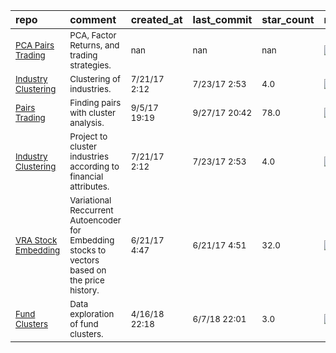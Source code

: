 | repo                                                                                                                                             | comment                                                                                                   | created_at               | last_commit              | star_count      | repo_status                                                        | rating      |
|:-------------------------------------------------------------------------------------------------------------------------------------------------|:----------------------------------------------------------------------------------------------------------|:-------------------------|:-------------------------|:----------------|:-------------------------------------------------------------------|:------------|
| <sub>[PCA Pairs Trading](https://github.com/joelQF/quant-finance/tree/master/Artificial_IntelIigence_for_Trading)</sub>                          | <sub>PCA, Factor Returns, and trading strategies.</sub>                                                   | <sub>nan</sub>           | <sub>nan</sub>           | <sub>nan</sub>  | <sub>![active](https://placehold.it/15/00FF00/000000?text=+)</sub> | <sub></sub> |
| <sub>[Industry Clustering](https://github.com/SeanMcOwen/FinanceAndPython.com-ClusteringIndustries)</sub>                                        | <sub>Clustering of industries.</sub>                                                                      | <sub>7/21/17 2:12</sub>  | <sub>7/23/17 2:53</sub>  | <sub>4.0</sub>  | <sub>![active](https://placehold.it/15/00FF00/000000?text=+)</sub> | <sub></sub> |
| <sub>[Pairs Trading](https://github.com/marketneutral/pairs-trading-with-ML/blob/master/Pairs%2BTrading%2Bwith%2BMachine%2BLearning.ipynb)</sub> | <sub>Finding pairs with cluster analysis.</sub>                                                           | <sub>9/5/17 19:19</sub>  | <sub>9/27/17 20:42</sub> | <sub>78.0</sub> | <sub>![active](https://placehold.it/15/00FF00/000000?text=+)</sub> | <sub></sub> |
| <sub>[Industry Clustering](https://github.com/SeanMcOwen/FinanceAndPython.com-ClusteringIndustries)</sub>                                        | <sub>Project to cluster industries according to financial attributes.</sub>                               | <sub>7/21/17 2:12</sub>  | <sub>7/23/17 2:53</sub>  | <sub>4.0</sub>  | <sub>![active](https://placehold.it/15/00FF00/000000?text=+)</sub> | <sub></sub> |
| <sub>[VRA Stock Embedding](https://github.com/ml-hongkong/stock2vec)</sub>                                                                       | <sub>Variational Reccurrent Autoencoder for Embedding stocks to vectors based on the price history.</sub> | <sub>6/21/17 4:47</sub>  | <sub>6/21/17 4:51</sub>  | <sub>32.0</sub> | <sub>![active](https://placehold.it/15/00FF00/000000?text=+)</sub> | <sub></sub> |
| <sub>[Fund Clusters](https://github.com/frechfrechfrech/Mutual-Fund-Market-Clusters/blob/master/Initial%20Data%20Exploration.ipynb)</sub>        | <sub>Data exploration of fund clusters.</sub>                                                             | <sub>4/16/18 22:18</sub> | <sub>6/7/18 22:01</sub>  | <sub>3.0</sub>  | <sub>![active](https://placehold.it/15/00FF00/000000?text=+)</sub> | <sub></sub> |